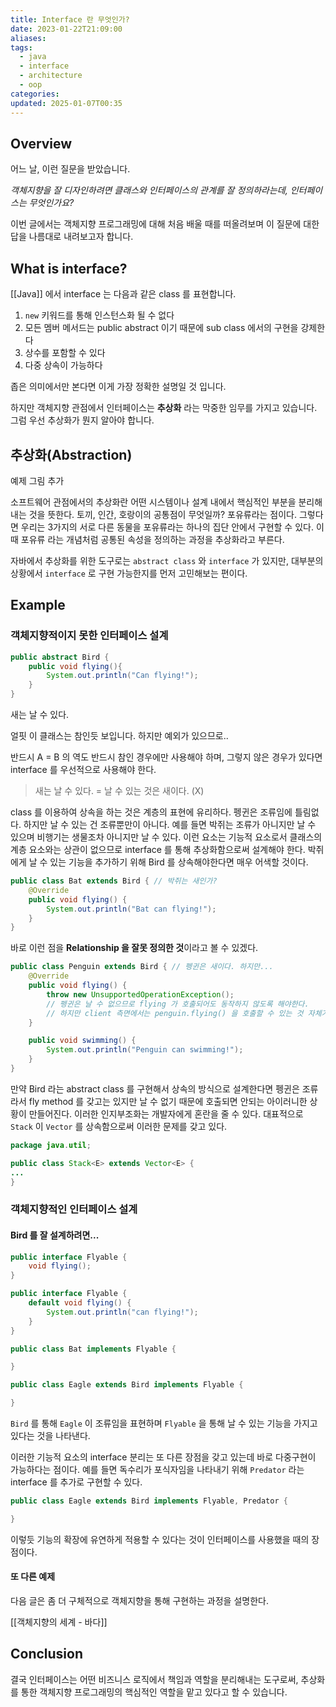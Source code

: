```yaml
---
title: Interface 란 무엇인가?
date: 2023-01-22T21:09:00
aliases: 
tags:
  - java
  - interface
  - architecture
  - oop
categories: 
updated: 2025-01-07T00:35
---
```


## Overview

어느 날, 이런 질문을 받았습니다.

_객체지향을 잘 디자인하려면 클래스와 인터페이스의 관계를 잘 정의하라는데, 인터페이스는 무엇인가요?_

이번 글에서는 객체지향 프로그래밍에 대해 처음 배울 때를 떠올려보며 이 질문에 대한 답을 나름대로 내려보고자 합니다.

## What is interface?

[[Java]] 에서 interface 는 다음과 같은 class 를 표현합니다.

1. `new` 키워드를 통해 인스턴스화 될 수 없다
2. 모든 멤버 메서드는 public abstract 이기 때문에 sub class 에서의 구현을 강제한다
3. 상수를 포함할 수 있다
4. 다중 상속이 가능하다

좁은 의미에서만 본다면 이게 가장 정확한 설명일 것 입니다.

하지만 객체지향 관점에서 인터페이스는 **추상화** 라는 막중한 임무를 가지고 있습니다. 그럼 우선 추상화가 뭔지 알아야 합니다.

## 추상화(Abstraction)

예제 그림 추가

소프트웨어 관점에서의 추상화란 어떤 시스템이나 설계 내에서 핵심적인 부분을 분리해내는 것을 뜻한다. 토끼, 인간, 호랑이의 공통점이 무엇일까? 포유류라는 점이다. 그렇다면 우리는 3가지의 서로 다른 동물을 포유류라는 하나의 집단 안에서 구현할 수 있다. 이때 포유류 라는 개념처럼 공통된 속성을 정의하는 과정을 추상화라고 부른다.

자바에서 추상화를 위한 도구로는 `abstract class` 와 `interface` 가 있지만, 대부분의 상황에서 `interface` 로 구현 가능한지를 먼저 고민해보는 편이다.

## Example

### 객체지향적이지 못한 인터페이스 설계

```java
public abstract Bird {
	public void flying(){
		System.out.println("Can flying!");
	}
}
```

새는 날 수 있다.

얼핏 이 클래스는 참인듯 보입니다. 하지만 예외가 있으므로..

반드시 A = B 의 역도 반드시 참인 경우에만 사용해야 하며, 그렇지 않은 경우가 있다면 interface 를 우선적으로 사용해야 한다.

> 새는 날 수 있다. = 날 수 있는 것은 새이다. (X)

class 를 이용하여 상속을 하는 것은 계층의 표현에 유리하다. 펭귄은 조류임에 틀림없다. 하지만 날 수 있는 건 조류뿐만이 아니다. 예를 들면 박쥐는 조류가 아니지만 날 수 있으며 비행기는 생물조차 아니지만 날 수 있다. 이런 요소는 기능적 요소로서 클래스의 계층 요소와는 상관이 없으므로 interface 를 통해 추상화함으로써 설계해야 한다. 박쥐에게 날 수 있는 기능을 추가하기 위해 Bird 를 상속해야한다면 매우 어색할 것이다.

```java
public class Bat extends Bird { // 박쥐는 새인가?
	@Override
	public void flying() { 
		System.out.println("Bat can flying!");
	}
}
```

바로 이런 점을 **Relationship 을 잘못 정의한 것**이라고 볼 수 있겠다.

```java
public class Penguin extends Bird { // 펭귄은 새이다. 하지만... 
	@Override
	public void flying() { 
		throw new UnsupportedOperationException();
		// 펭귄은 날 수 없으므로 flying 가 호출되어도 동작하지 않도록 해야한다.
		// 하지만 client 측면에서는 penguin.flying() 을 호출할 수 있는 것 자체가 이미 충분히 어색하다.
	}

	public void swimming() {
		System.out.println("Penguin can swimming!");
	}
}
```

만약 Bird 라는 abstract class 를 구현해서 상속의 방식으로 설계한다면 펭귄은 조류라서 fly method 를 갖고는 있지만 날 수 없기 때문에 호출되면 안되는 아이러니한 상황이 만들어진다. 이러한 인지부조화는 개발자에게 혼란을 줄 수 있다. 대표적으로 `Stack` 이 `Vector` 를 상속함으로써 이러한 문제를 갖고 있다.

```java
package java.util;

public class Stack<E> extends Vector<E> {
...
}
```

### 객체지향적인 인터페이스 설계

#### Bird 를 잘 설계하려면...

```java
public interface Flyable {
	void flying();
}
```

```java
public interface Flyable {
	default void flying() {
		System.out.println("can flying!");
	}
}
```

```java
public class Bat implements Flyable {

}
```

```java
public class Eagle extends Bird implements Flyable {

}
```

`Bird` 를 통해 `Eagle` 이 조류임을 표현하며 `Flyable` 을 통해 날 수 있는 기능을 가지고 있다는 것을 나타낸다.

이러한 기능적 요소의 interface 분리는 또 다른 장점을 갖고 있는데 바로 다중구현이 가능하다는 점이다. 예를 들면 독수리가 포식자임을 나타내기 위해 `Predator` 라는 interface 를 추가로 구현할 수 있다.

```java
public class Eagle extends Bird implements Flyable, Predator {

}
```

이렇듯 기능의 확장에 유연하게 적용할 수 있다는 것이 인터페이스를 사용했을 때의 장점이다.

#### 또 다른 예제

다음 글은 좀 더 구체적으로 객체지향을 통해 구현하는 과정을 설명한다.

[[객체지향의 세계 - 바다]]

## Conclusion

결국 인터페이스는 어떤 비즈니스 로직에서 책임과 역할을 분리해내는 도구로써, 추상화를 통한 객체지향 프로그래밍의 핵심적인 역할을 맡고 있다고 할 수 있습니다.
